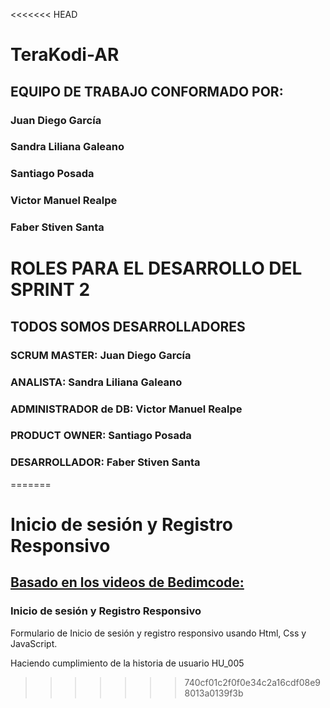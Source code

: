 <<<<<<< HEAD
# TeraKodi-AR

## EQUIPO DE TRABAJO CONFORMADO POR:

### Juan Diego García
### Sandra Liliana Galeano
### Santiago Posada
### Victor Manuel Realpe
### Faber Stiven Santa

# ROLES PARA EL DESARROLLO DEL SPRINT 2
## TODOS SOMOS DESARROLLADORES

### SCRUM MASTER: Juan Diego García
### ANALISTA: Sandra Liliana Galeano
### ADMINISTRADOR de DB: Victor Manuel Realpe
### PRODUCT OWNER: Santiago Posada
### DESARROLLADOR: Faber Stiven Santa
=======
# Inicio de sesión y Registro Responsivo
## [Basado en los videos de Bedimcode:](https://www.youtube.com/channel/UCgkDs77BoEhMIgRUB4MKrtQ)
### Inicio de sesión y Registro Responsivo
Formulario de Inicio de sesión y registro responsivo usando Html, Css y JavaScript.

Haciendo cumplimiento de la historia de usuario HU_005
>>>>>>> 740cf01c2f0f0e34c2a16cdf08e98013a0139f3b
